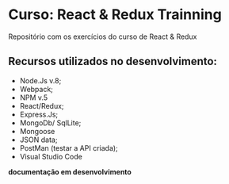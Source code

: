 # Curso: React & Redux Trainning

Repositório com os exercícios do curso de React & Redux


## Recursos utilizados no desenvolvimento:

- Node.Js v.8;
- Webpack;
- NPM v.5
- React/Redux;
- Express.Js;
- MongoDb/ SqlLite;
- Mongoose
- JSON data;
- PostMan (testar a API criada);
- Visual Studio Code

**documentação em desenvolvimento**
